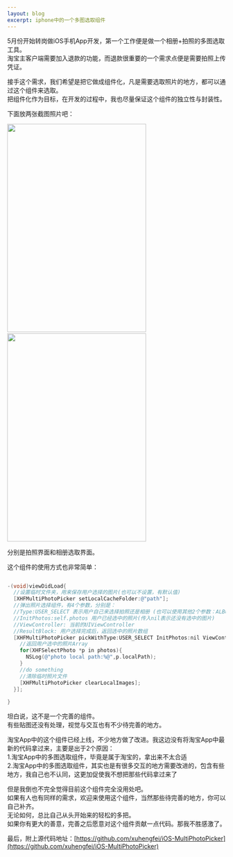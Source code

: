 ```yaml
---
layout: blog
excerpt: iphone中的一个多图选取组件
---
```


5月份开始转岗做iOS手机App开发，第一个工作便是做一个相册+拍照的多图选取工具。  
淘宝主客户端需要加入退款的功能，而退款很重要的一个需求点便是需要拍照上传凭证。  

接手这个需求，我们希望是把它做成组件化，凡是需要选取照片的地方，都可以通过这个组件来选取。   
把组件化作为目标，在开发的过程中，我也尽量保证这个组件的独立性与封装性。  

下面放两张截图照片吧：  

<img src="http://xuhengfei.com/assets/images/multiphotopicker/snapshot1.jpg" width="320px" height="480px"/>
&nbsp;&nbsp;
<img src="http://xuhengfei.com/assets/images/multiphotopicker/snapshot2.jpg" width="320px" height="480px"/>

分别是拍照界面和相册选取界面。  

这个组件的使用方式也非常简单：
```objective-c

-(void)viewDidLoad{
  //设置临时文件夹，用来保存用户选择的图片(也可以不设置，有默认值)
  [XHFMultiPhotoPicker setLocalCacheFolder:@"path"];
  //弹出照片选择组件，有4个参数，分别是：
  //Type:USER_SELECT 表示用户自己来选择拍照还是相册 (也可以使用其他2个参数：ALBUM  CAMERA)
  //InitPhotos:self.photos 用户已经选中的照片(传入nil表示还没有选中的图片)
  //ViewController: 当前的UIViewController
  //ResultBlock: 用户选择完成后，返回选中的照片数组
  [XHFMultiPhotoPicker pickWithType:USER_SELECT InitPhotos:nil ViewController:self ResultBlock:^(NSArray *photos){
    //返回用户选中的照片Array
    for(XHFSelectPhoto *p in photos){
      NSLog(@"photo local path:%@",p.localPath);
    }
    //do something
    //清除临时照片文件
    [XHFMultiPhotoPicker clearLocalImages];
  }];
  
}

```

坦白说，这不是一个完善的组件。  
有些贴图还没有处理，视觉与交互也有不少待完善的地方。  

淘宝App中的这个组件已经上线，不少地方做了改进。我这边没有将淘宝App中最新的代码拿过来，主要是出于2个原因：  
1.淘宝App中的多图选取组件，毕竟是属于淘宝的，拿出来不太合适  
2.淘宝App中的多图选取组件，其实也是有很多交互的地方需要改进的，包含有些地方，我自己也不认同，这更加促使我不想把那些代码拿过来了  

但是我倒也不完全觉得目前这个组件完全没用处吧。  
如果有人也有同样的需求，欢迎来使用这个组件，当然那些待完善的地方，你可以自己补齐。  
无论如何，总比自己从头开始来的轻松的多把。  
如果你有更大的善意，完善之后愿意对这个组件贡献一点代码。那我不胜感激了。  

最后，附上源代码地址：[https://github.com/xuhengfei/iOS-MultiPhotoPicker](https://github.com/xuhengfei/iOS-MultiPhotoPicker)

